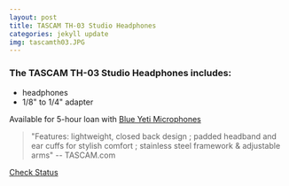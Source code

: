```yaml
---
layout: post
title: TASCAM TH-03 Studio Headphones
categories: jekyll update
img: tascamth03.JPG
---
```

### The TASCAM TH-03 Studio Headphones includes:

- headphones
- 1/8" to 1/4" adapter

Available for 5-hour loan with
<a href="https://vufind.carli.illinois.edu/vf-dpu/Record/dpu_1256169" target="_blank" class="btn btn-success">Blue Yeti Microphones</a>

>"Features: lightweight, closed back design ; padded headband and ear cuffs for stylish comfort ; stainless steel framework & adjustable arms" -- TASCAM.com


<a href="https://vufind.carli.illinois.edu/vf-dpu/Record/dpu_1255808" target="_blank" class="btn btn-primary btn-lg">Check Status</a>

